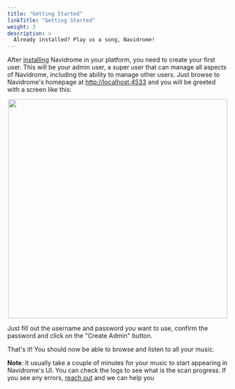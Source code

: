 ```yaml
---
title: "Getting Started"
linkTitle: "Getting Started"
weight: 3
description: >
  Already installed? Play us a song, Navidrome!
---
```


After [installing](/docs/installation) Navidrome in your platform, you need to create your
first user. This will be your admin user, a super user that can manage all aspects of Navidrome, 
including the ability to manage other users. Just browse to Navidrome's homepage at 
[http://localhost:4533](http://localhost:4533) and you will be greeted with a screen like this:

<p align="center">
<img width="500" src="/screenshots/create-first-user.png">
</p>

Just fill out the username and password you want to use, confirm the password and click on the 
"Create Admin" button.

That's it! You should now be able to browse and listen to all your music. 

**Note**: It usually take a couple of minutes for 
your music to start appearing in Navidrome's UI. You can check the logs to see what is the scan 
progress. If you see any errors, [reach out](/community) and we can help you